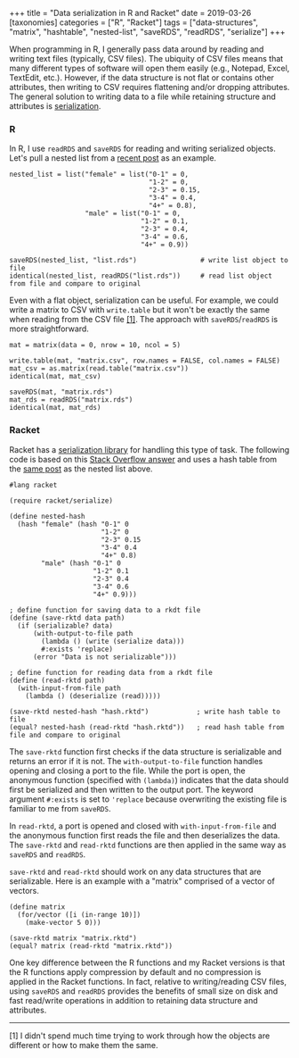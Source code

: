 +++
title = "Data serialization in R and Racket"
date = 2019-03-26
[taxonomies]
categories = ["R", "Racket"]
tags = ["data-structures", "matrix", "hashtable", "nested-list", "saveRDS", "readRDS", "serialize"]
+++

When programming in R, I generally pass data around by reading and writing text files (typically, CSV files). The ubiquity of CSV files means that many different types of software will open them easily (e.g., Notepad, Excel, TextEdit, etc.). However, if the data structure is not flat or contains other attributes, then writing to CSV requires flattening and/or dropping attributes. The general solution to writing data to a file while retaining structure and attributes is [serialization](https://en.wikipedia.org/wiki/Serialization).

<!-- more -->

### R

In R, I use `readRDS` and `saveRDS` for reading and writing serialized objects. Let's pull a nested list from a [recent post](/post/named-lists-hash-tables/) as an example. 

```
nested_list = list("female" = list("0-1" = 0, 
                                   "1-2" = 0,
                                   "2-3" = 0.15,
                                   "3-4" = 0.4,
                                   "4+" = 0.8),
                   "male" = list("0-1" = 0, 
                                 "1-2" = 0.1,
                                 "2-3" = 0.4,
                                 "3-4" = 0.6,
                                 "4+" = 0.9))

saveRDS(nested_list, "list.rds")                # write list object to file
identical(nested_list, readRDS("list.rds"))     # read list object from file and compare to original
```

Even with a flat object, serialization can be useful. For example, we could write a matrix to CSV with `write.table` but it won't be exactly the same when reading from the CSV file [[1]](#1). The approach with `saveRDS`/`readRDS` is more straightforward.

```
mat = matrix(data = 0, nrow = 10, ncol = 5)

write.table(mat, "matrix.csv", row.names = FALSE, col.names = FALSE)
mat_csv = as.matrix(read.table("matrix.csv"))
identical(mat, mat_csv)

saveRDS(mat, "matrix.rds")
mat_rds = readRDS("matrix.rds")
identical(mat, mat_rds)
```

### Racket

Racket has a [serialization library](https://docs.racket-lang.org/reference/serialization.html) for handling this type of task. The following code is based on this [Stack Overflow answer](https://stackoverflow.com/a/35357586/2912447) and uses a hash table from the [same post](/post/named-lists-hash-tables/) as the nested list above.

```
#lang racket

(require racket/serialize)

(define nested-hash
  (hash "female" (hash "0-1" 0
                       "1-2" 0
                       "2-3" 0.15
                       "3-4" 0.4
                       "4+" 0.8)
        "male" (hash "0-1" 0
                     "1-2" 0.1
                     "2-3" 0.4
                     "3-4" 0.6
                     "4+" 0.9)))

; define function for saving data to a rkdt file                     
(define (save-rktd data path)
  (if (serializable? data)
      (with-output-to-file path
        (lambda () (write (serialize data)))
        #:exists 'replace)                       
      (error "Data is not serializable")))
      
; define function for reading data from a rkdt file      
(define (read-rktd path)
  (with-input-from-file path
    (lambda () (deserialize (read)))))
    
(save-rktd nested-hash "hash.rktd")            ; write hash table to file
(equal? nested-hash (read-rktd "hash.rktd"))   ; read hash table from file and compare to original
```

The `save-rktd` function first checks if the data structure is serializable and returns an error if it is not. The `with-output-to-file` function handles opening and closing a port to the file. While the port is open, the anonymous function (specified with `(lambda)`) indicates that the data should first be serialized and then written to the output port. The keyword argument `#:exists` is set to `'replace` because overwriting the existing file is familiar to me from `saveRDS`.

In `read-rktd`, a port is opened and closed with `with-input-from-file` and the anonymous function first reads the file and then deserializes the data. The `save-rktd` and `read-rktd` functions are then applied in the same way as `saveRDS` and `readRDS`. 

`save-rktd` and `read-rktd` should work on any data structures that are serializable. Here is an example with a "matrix" comprised of a vector of vectors. 

```
(define matrix
  (for/vector ([i (in-range 10)])
    (make-vector 5 0)))

(save-rktd matrix "matrix.rktd")
(equal? matrix (read-rktd "matrix.rktd"))
```

One key difference between the R functions and my Racket versions is that the R functions apply compression by default and no compression is applied in the Racket functions. In fact, relative to writing/reading CSV files, using `saveRDS` and `readRDS` provides the benefits of small size on disk and fast read/write operations in addition to retaining data structure and attributes.

***

<a name="1"></a> [1] I didn't spend much time trying to work through how the objects are different or how to make them the same.